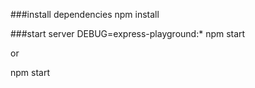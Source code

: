 ###install dependencies
npm install

###start server
DEBUG=express-playground:* npm start

or

npm start